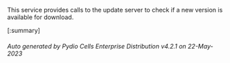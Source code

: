 






This service provides calls to the update server to check if a new version is available for download.

[:summary]

###### Auto generated by Pydio Cells Enterprise Distribution v4.2.1 on 22-May-2023
